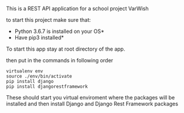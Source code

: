 This is a REST API application for a school project VarWish

to start this project make sure that:
- Python 3.6.7 is installed on your OS*
- Have pip3 installed*

To start this app stay at root directory of the app.

then put in the commands in following order

```
virtualenv env
source ./env/bin/activate
pip install django
pip install djangorestframework
```

These should start you virtual enviroment where the packages will be installed and then install Django and Django Rest Framework packages

